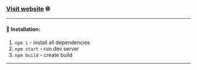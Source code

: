 
### [Visit website](https://jesus-cyclist.github.io/elfsight/) 🌐

___

#### 🧰 Installation:
1. ```npm i``` - install all dependencies
2. ```npm start``` - run dev server
3. ```npm build``` - create build

___
